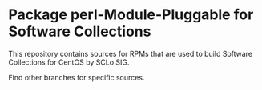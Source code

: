 # Package perl-Module-Pluggable for Software Collections

This repository contains sources for RPMs that are used
to build Software Collections for CentOS by SCLo SIG.

Find other branches for specific sources.
